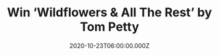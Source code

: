 ---
campaign-uuid: "c-143c61aa-9591-401e-82d4-da2e139ab1ba"
type: "Competition"
category: "Music"
date: "2020-10-23T06:00:00.000Z"
end-date: "2020-11-23T23:59:00.000Z"
disable-form: false
is_promoted: false
has_entry_page: true
title: "Win ‘Wildflowers & All The Rest’ by Tom Petty"
competition-description: "<p>We are giving away the expanded version of Tom Petty’\
  s seminal album ‘Wildflowers’: ‘Wildflowers & All The Rest’. This album gathers\
  \ together all 25 songs from the original recording sessions, the 15 songs from\
  \ ‘Wildflowers’ plus ‘All The Rest’, the 10 songs that were left off the original\
  \ release.</p>\n<p>Click below for a chance to win.</p>\n"
hero-header: "Win ‘Wildflowers & All The Rest’ by Tom Petty"
terms-confirmation: "N/A"
banner-img: "https://assets.expresslyapp.com/asset-bfd06139-0c3e-4422-bf67-971a798cd2b5.jpg"
logo-left-href: "http://club.expressly.io"
logo-left-image: "https://assets.expresslyapp.com/asset-08017063-cec1-4bf4-be00-338c6c21712e.jpg"
logo-left-title: "Expresslyclub"
bg-image-hero: "https://assets.expresslyapp.com/asset-2dce38a2-d2b0-4037-84c6-9829564427a6.jpg"
bg-image-first: "https://assets.expresslyapp.com/asset-76acfc50-76ce-44e1-a012-1b353681f2f0.jpg"
section1-content: "<p>‘Wildflowers & All The Rest’ harks back to a fascinating period\
  \ of the singer-songwriter's career, exuding vitality. This album gathers together\
  \ all 25 songs from the original recording sessions, the 15 songs from ‘Wildflowers’\
  \ plus ‘All The Rest’, the 10 songs that were left off the original release.</p>\n\
  <p>Click below for a chance to win.</p>\n"
entry-title: "Win ‘Wildflowers & All The Rest’ by Tom Petty"
entry-content: "<p>Enter the draw to win ‘Wildflowers &amp; All The Rest’ by Tom Petty\
  \ by completing the form below before 23:59 on the 23rd of November  2020.</p>\n"
has-winner: false
prize-description: "‘Wildflowers & All The Rest’ by Tom Petty"
special-conditions: "Multiple entries are allowed up to one every day.\r\n\r\nThis\
  \ competition is also available on: https://aaa.nme.com/competitions/\r\nwildflowers-and-all-the-rest-cd-giveaway"
country-restrictions:
- "GB"
---